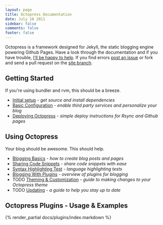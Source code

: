 ```yaml
---
layout: page
title: Octopress Documentation
date: July 18 2011
sidebar: false
comments: false
footer: false
---
```


Octopress is a framework designed for Jekyll, the static blogging engine powering Github Pages. Have a look through
the documentation and if you have trouble, [I'll be happy to help](http://convore.com/octopress/support). If you find errors
[post an issue](https://github.com/imathis/octopress/issues) or fork and send a pull request on the [site branch](https://github.com/imathis/octopress/tree/site).

## Getting Started
If you're using bundler and rvm, this should be a breeze.

- [Initial setup](/docs/setup) - *get source and install dependencies*
- [Basic Configuration](/docs/configuring) - *enable third party services and personalize your blog*
- [Deploying Octopress](/docs/deploying) - *simple deploy instructions for Rsync and Github pages*

## Using Octopress
Your blog should be awesome. This should help.

- [Blogging Basics](/docs/blogging) - *how to create blog posts and pages*
- [Sharing Code Snippets](/docs/blogging/code) - *share code snippets with ease*
- [Syntax Highlighting Test](/docs/blogging/code/test) - *language highlighting tests*
- [Blogging With Plugins](/docs/blogging/plugins) - *overview of plugins for blogging*
- TODO [Theming & Customization](/docs/theming) - *guide to making changes to your Octopress theme*
- TODO [Updating](/docs/updating) - *a guide to help you stay up to date*

## Octopress Plugins - Usage & Examples
{% render_partial docs/plugins/index.markdown %}

